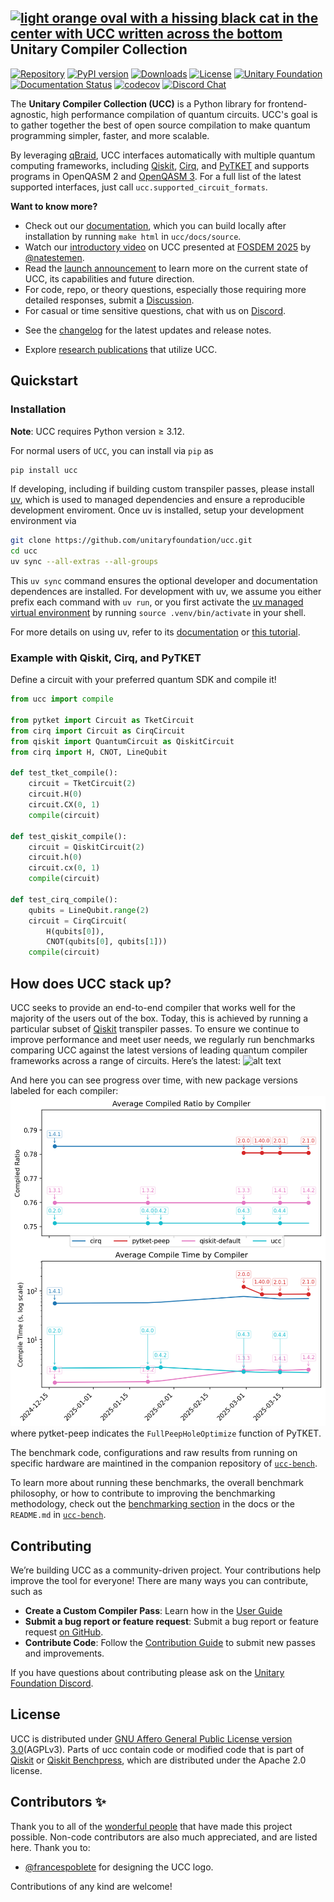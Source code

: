 ##  <a href="https://github.com/unitaryfoundation/ucc"><img src="https://raw.githubusercontent.com/unitaryfoundation/ucc/main/docs/source/img/UCC-logo.png" alt="light orange oval with a hissing black cat in the center with UCC written across the bottom" width="150"/></a> Unitary Compiler Collection

[![Repository](https://img.shields.io/badge/GitHub-5C5C5C.svg?logo=github)](https://github.com/unitaryfoundation/ucc)
[![PyPI version](https://badge.fury.io/py/ucc.svg)](https://badge.fury.io/py/ucc)
[![Downloads](https://static.pepy.tech/personalized-badge/ucc?period=total&units=international_system&left_color=black&right_color=green&left_text=Downloads)](https://www.pepy.tech/projects/ucc)
[![License](https://img.shields.io/github/license/unitaryfoundation/ucc)](https://github.com/unitaryfoundation/ucc/blob/main/LICENSE)
[![Unitary Foundation](https://img.shields.io/badge/Supported%20By-Unitary%20Foundation-FFFF00.svg)](https://unitary.foundation)
[![Documentation Status](https://readthedocs.org/projects/ucc/badge/?version=latest)](https://ucc.readthedocs.io/en/latest/?badge=latest)
[![codecov](https://codecov.io/gh/unitaryfoundation/ucc/branch/main/graph/badge.svg)](https://codecov.io/gh/unitaryfoundation/ucc)
[![Discord Chat](https://img.shields.io/badge/dynamic/json?color=blue&label=Discord&query=approximate_presence_count&suffix=%20online.&url=https%3A%2F%2Fdiscord.com%2Fapi%2Finvites%2FJqVGmpkP96%3Fwith_counts%3Dtrue)](http://discord.unitary.foundation)

The **Unitary Compiler Collection (UCC)** is a Python library for frontend-agnostic, high performance compilation of quantum circuits. UCC's goal is to gather together the best of open source compilation to make quantum programming simpler, faster, and more scalable.

By leveraging [qBraid](https://github.com/qBraid/qBraid), UCC interfaces automatically with multiple quantum computing frameworks, including [Qiskit](https://github.com/Qiskit/qiskit), [Cirq](https://github.com/quantumlib/Cirq), and [PyTKET](https://github.com/CQCL/tket) and supports programs in OpenQASM 2 and [OpenQASM 3](https://openqasm.com/). For a full list of the latest supported interfaces, just call `ucc.supported_circuit_formats`.


**Want to know more?**
- Check out our [documentation](https://ucc.readthedocs.io/en/latest/), which you can build locally after installation by running `make html` in `ucc/docs/source`.
- Watch our [introductory video](https://www.youtube.com/watch?v=11uQynyOUI8) on UCC presented at [FOSDEM 2025](https://fosdem.org/2025/) by [@natestemen](https://github.com/natestemen/).
- Read the [launch announcement](https://unitary.foundation/posts/2025_ucc_launch_blog) to learn more on the current state of UCC, its capabilities and future direction.
- For code, repo, or theory questions, especially those requiring more detailed responses, submit a [Discussion](https://github.com/unitaryfoundation/ucc/discussions).
- For casual or time sensitive questions, chat with us on [Discord](http://discord.unitary.foundation).
<!-- start-changelog-link-to-remove-for-docs -->
- See the [changelog](./CHANGELOG.md) for the latest updates and release notes.
<!-- end-changelog-link-to-remove-for-docs -->
- Explore [research publications](https://ucc.readthedocs.io/en/latest/research_references.html) that utilize UCC.

## Quickstart

### Installation

**Note**: UCC requires Python version ≥ 3.12.

For normal users of `UCC`, you can install via `pip` as
```bash
pip install ucc
```

If developing, including if building custom transpiler passes, please install [uv](https://docs.astral.sh/uv/getting-started/installation/), which is used to managed dependencies and ensure a reproducible development enviroment. Once uv is installed, setup your development environment via

```bash
git clone https://github.com/unitaryfoundation/ucc.git
cd ucc
uv sync --all-extras --all-groups
```

This `uv sync` command ensures the optional developer and documentation dependences are installed. For development with uv, we assume you either prefix each command with ``uv run``, or
you first activate the [uv managed virtual environment](https://docs.astral.sh/uv/pip/environments/#using-a-virtual-environment) by running ``source .venv/bin/activate`` in your shell.

For more details on using uv, refer to its [documentation](https://docs.astral.sh/uv/) or [this tutorial](https://realpython.com/python-uv/).


### Example with Qiskit, Cirq, and PyTKET

Define a circuit with your preferred quantum SDK and compile it!

```python
from ucc import compile

from pytket import Circuit as TketCircuit
from cirq import Circuit as CirqCircuit
from qiskit import QuantumCircuit as QiskitCircuit
from cirq import H, CNOT, LineQubit

def test_tket_compile():
    circuit = TketCircuit(2)
    circuit.H(0)
    circuit.CX(0, 1)
    compile(circuit)

def test_qiskit_compile():
    circuit = QiskitCircuit(2)
    circuit.h(0)
    circuit.cx(0, 1)
    compile(circuit)

def test_cirq_compile():
    qubits = LineQubit.range(2)
    circuit = CirqCircuit(
        H(qubits[0]),
        CNOT(qubits[0], qubits[1]))
    compile(circuit)
```
<!-- start-how-does-ucc-stack-up -->
<!-- comment used to strip this section from being added to the docs build-->
## How does UCC stack up?

UCC seeks to provide an end-to-end compiler that works well for the majority of the users out of the box. Today, this is achieved by running a particular subset of [Qiskit](https://github.com/Qiskit/qiskit) transpiler passes.
To ensure we continue to improve performance and meet user needs, we regularly run benchmarks comparing UCC against the latest versions of leading quantum compiler frameworks across a range of circuits. Here’s the latest:
![alt text](https://github.com/unitaryfoundation/ucc-bench/blob/main/results/ucc-benchmarks-8-core-U22.04/latest_compiler_benchmarks_by_circuit.png?raw=true)

And here you can see progress over time, with new package versions labeled for each compiler:
![alt text](https://github.com/unitaryfoundation/ucc-bench/blob/main/results/ucc-benchmarks-8-core-U22.04/avg_compiler_benchmarks_over_time.png?raw=true)
where pytket-peep indicates the `FullPeepHoleOptimize` function of PyTKET.

The benchmark code, configurations and raw results from running on specific hardware are maintined in the companion repository of [`ucc-bench`](https://github.com/unitaryfoundation/ucc-bench).

To learn more about running these benchmarks, the overall benchmark philosophy, or how to contribute to improving the benchmarking methodology, check out the [benchmarking section](https://ucc.readthedocs.io/en/latest/benchmarking.html) in the docs or the `README.md` in [`ucc-bench`](https://github.com/unitaryfoundation/ucc-bench).
<!-- end-how-does-ucc-stack-up -->

## Contributing

We’re building UCC as a community-driven project.
Your contributions help improve the tool for everyone!
There are many ways you can contribute, such as

- **Create a Custom Compiler Pass**: Learn how in the [User Guide](https://ucc.readthedocs.io/en/latest/user_guide.html)
- **Submit a bug report or feature request**: Submit a bug report or feature request [on GitHub](https://github.com/unitaryfoundation/ucc/issues/new/choose).
- **Contribute Code**: Follow the [Contribution Guide](https://ucc.readthedocs.io/en/latest/contributing.html) to submit new passes and improvements.

If you have questions about contributing please ask on the [Unitary Foundation Discord](http://discord.unitary.foundation).

## License

UCC is distributed under [GNU Affero General Public License version 3.0](https://www.gnu.org/licenses/agpl-3.0.en.html)(AGPLv3).
Parts of ucc contain code or modified code that is part of [Qiskit](https://github.com/Qiskit/qiskit) or [Qiskit Benchpress](https://github.com/Qiskit/benchpress), which are distributed under the Apache 2.0 license.

## Contributors ✨

Thank you to all of the [wonderful people](https://github.com/unitaryfoundation/ucc/graphs/contributors) that have made this project possible.
Non-code contributors are also much appreciated, and are listed here.
Thank you to:

- [@francespoblete](https://github.com/francespoblete) for designing the UCC logo.

Contributions of any kind are welcome!

<!-- ## Coming soon -->
<!-- Did you know you can get paid for your contributions to this repo? Soon you'll be able to earn compensation through Merit systems.  -->
